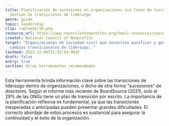 ```yaml
---
title: Planificación de sucesiones en organizaciones sin fines de lucro -
  Gestión de transiciones de liderazgo
genre: guide
topic: leadership
clip: /uploads/10.png
resource_url: https://www.councilofnonprofits.org/tools-resources/succession-planning-nonprofits-managing-leadership-transitions
creator: National Council of Nonprofits
target: "Organizaciones de sociedad civil que necesitan panificar y gestionar
  cambios transicionales de liderazgo. "
lastmod: 2023-12-06T21:52:54.904Z
draft: false
entry: true
section: Otras herramientas recomendadas
---
```

<!--StartFragment-->

Esta herramienta brinda información clave sobre las transiciones de liderazgo dentro de organizaciones, o dicho de otra forma "sucesiones" de directores. Según el informe más reciente de BoardSource (2021), solo el 29% de las ONGs tiene un plan de transición por escrito. La importancia de la planificación reflexiva es fundamental, ya que las transiciones inesperadas o anticipadas pueden presentar grandes dificultades. El correcto abordaje de estos procesos es sustancial para asegurar la continuidad y el éxito de la organización.

<!--EndFragment-->